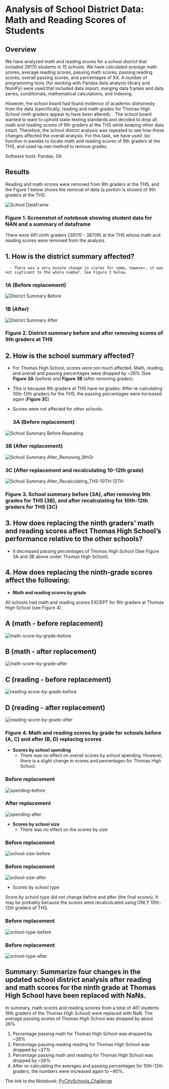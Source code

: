 # Analysis of School District Data: Math and Reading Scores of Students

## Overview

We have analyzed math and reading scores for a school district that included 39170 students in 15 schools. We have calculated average math scores, average reading scores, passing math scores, passing reading scores, overall passing scores, and percentages of XX. A number of programming tools (for working with Pandas data analysis library and NumPy) were used that included data import, merging data frames and data series, conditionals, mathematical calculations, and indexing.   

However, the school board had found evidence of academic dishonesty from the data (specifically, reading and math grades for Thomas High School ninth graders appear to have been altered). . The school board wanted to want to uphold state-testing standards and decided to drop all math and reading scores of 9th graders at the THS while keeping other data intact. Therefore, the school district analysis was repeated to see how these changes affected the overall analysis. For this task, we have used .loc function in pandas to locate math and reading scores of 9th graders at the THS, and used np.nan method to remove grades.

Software tools: Pandas, Git

## Results

Reading and math scores were removed from 9th graders at the THS, and the Figure 1 below shows the removal of data (a portion is shown) of 9th graders at the THS.

  ![School DataFrame](/resources/school_data_after_removing_grades.png)
   
  ### Figure 1. Screenshot of notebook showing student data for NAN and a summary of dataframe
  
  There were 461 ninth graders (39170 - 38709) at the THS whose math and reading scores were removed from the analysis. 
  
## 1. How is the district summary affected?

      - There was a very minute change in scores for some, however, it was not sigficant to the whole number. See Figure 2 below.

### 1A (Before replacement)
![District Summary Before](/resources/district-summary-before.png)

### 1B (After)
![District Summary After](/resources/district_summary_after_repeating.png)
 

### Figure 2. District summary before and after removing scores of 9th graders at THS


## 2. How is the school summary affected?

  - For Thomas High School, scores were not much affected. Math, reading, and overall and passing percentages were dropped by ~26% (See **Figure 3A** (before) and **Figure 3B** (after removing grades). 
  - This is because 9th graders at THS have no grades. After re-calculating 10th-12th graders for the THS, the passing percentages were increased again (**Figure 3C**) 
  - Scores were not affected for other schools. 
    
    ### 3A (Before replacement)
  ![School Summary Before Repeating](/resources/school_summary_before-repeating.png)
  
   ### 3B (After replacement)
  
  ![School Summary After_Removing_9thGr](/resources/school_summary-after-removing-9thgr.png)
  
   ### 3C (After replacement and recalculating 10-12th grade)
   
  ![School Summary After_Recalculating_THS-10TH-12TH](/resources/school-summary-after-including_THS10th-12th.png)
  
  ### Figure 3. School summary before (3A), after removing 9th grades for THS (3B), and after recalculating for 10th-12th graders for THS (3C)
  
  
## 3. How does replacing the ninth graders’ math and reading scores affect Thomas High School’s performance relative to the other schools?
   
  - It decreased passing percentages of Thomas High School (See Figure 3A and 3B above under Thomas High School). 

## 4. How does replacing the ninth-grade scores affect the following:

  - **Math and reading scores by grade**

  All schools had math and reading scores EXCEPT for 9th graders at Thomas High School (see Figure 4).
   
   ## A (math - before replacement)
  ![math-score-by-grade-before](/resources/math-scores-by-grade-before.png)
  
  ## B (math - after replacement)
  ![math-score-by-grade-after](/resources/math-scores-by-grade-after.png)
  
  ## C (reading - before replacement)
  ![reading-score-by-grade-before](/resources/reading-scores-by-grade-before.png)
  
  ## D (reading - after replacement)
  ![reading-score-by-grade-after](/resources/reading-scores-by-grade-after.png)
  
  ### Figure 4. Math and reading scores by grade for schools before (A, C) and after (B, D) replacing scores
  
  - **Scores by school spending**
    - There was no effect on overall scores by school spending. However, there is a slight change in scores and percentages for Thomas High School.
  
  ### Before replacement
  ![spending-before](/resources/spending-before.png)
  
  ### After replacement
  ![spending-after](/resources/spending-after.png)
      
      
  - **Scores by school size**
    - There was no effect on the scores by size

### Before replacement
![school-size-before](/resources/school-size-before.png)

### Before replacement
![school-size-after](/resources/school-size-after.png)

      
  - Scores by school type
 
 Score by school type did not change before and after (the final scores), It may be probably because the scores were recalculcated using ONLY 10th-12th graders of THS.  
 
### Before replacement
 ![school-type-before](/resources/school-type-before.png)
 
### Before replacement
 ![school-type-after](/resources/school-type-after.png)
      
## Summary: Summarize four changes in the updated school district analysis after reading and math scores for the ninth grade at Thomas High School have been replaced with NaNs.

In summary, math scores and reading scrores from a total of 461 students (9th graders of the Thomas High School) were replaced with NaN. The average passing scores of Thomas High School was dropped by about 26%. 

1. Percentage passing math for Thomas High School was dropped by ~26%
2. Percentage passing reading  reading for Thomas High School was dropped by ~27%
3. Percentage passing math and reading for Thomas High School was dropped by ~26%
4. After re-calculating the averages and passing percentages for 10th-12th graders, the numbers were increased again to ~90%. 


The link to the Notebook: [PyCitySchools_Challenge](/PyCitySchools_Challenge.ipynb)
